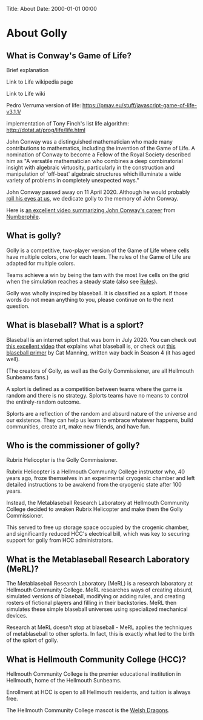 Title: About
Date: 2000-01-01 00:00

# About Golly

## What is Conway's Game of Life?

Brief explanation

Link to Life wikipedia page

Link to Life wiki

Pedro Verruma version of life: https://pmav.eu/stuff/javascript-game-of-life-v3.1.1/

implementation of Tony Finch's list life algorithm: http://dotat.at/prog/life/life.html

John Conway was a distinguished mathematician who made many contributions to mathematics,
including the invention of the Game of Life. A nomination of Conway to become a Fellow of
the Royal Society described him as "A versatile mathematician who combines a deep combinatorial
insight with algebraic virtuosity, particularly in the construction and manipulation of
'off-beat' algebraic structures which illuminate a wide variety of problems in completely
unexpected ways."

John Conway passed away on 11 April 2020. Although he would probably
[roll his eyes at us](https://www.youtube.com/watch?v=E8kUJL04ELA),
we dedicate golly to the memory of John Conway.

Here is [an excellent video summarizing John Conway's career](https://www.youtube.com/watch?v=WsecAiJDI8s)
from [Numberphile](https://www.youtube.com/channel/UCoxcjq-8xIDTYp3uz647V5A).

## What is golly?

Golly is a competitive, two-player version of the Game of Life where cells have
multiple colors, one for each team. The rules of the Game of Life are adapted for
multiple colors.

Teams achieve a win by being the tam with the most live cells on the grid when the 
simulation reaches a steady state (also see [Rules](rules.md)).

Golly was wholly inspired by blaseball. It is classified as a splort. If those words
do not mean anything to you, please continue on to the next question.

## What is blaseball? What is a splort?

Blaseball is an internet splort that was born in July 2020.
You can check out [this excellent video](https://www.youtube.com/watch?v=Y5t8DwnDE1k)
that explains what blaseball is, or check out
[this blaseball primer](https://catacalypto.substack.com/p/i-am-all-love-blaseball-and-so-can)
by Cat Manning, written way back in Season 4 (it has aged well).

(The creators of Golly, as well as the Golly Commissioner, are all Hellmouth Sunbeams fans.)

A splort is defined as a competition between teams where the game is random and there is no strategy.
Splorts teams have no means to control the entirely-random outcome.

Splorts are a reflection of the random and absurd nature of the universe and our existence.
They can help us learn to embrace whatever happens, build communities, create art, make new
friends, and have fun.

## Who is the commissioner of golly?

Rubrix Helicopter is the Golly Commissioner.

Rubrix Helicopter is a Hellmouth Community College instructor who, 40 years ago,
froze themselves in an experimental cryogenic chamber and left detailed instructions
to be awakend from the cryogenic state after 100 years.

Instead, the Metablaseball Research Laboratory at Hellmouth Community College decided
to awaken Rubrix Helicopter and make them the Golly Commissioner.

This served to free up storage space occupied by the crogenic chamber, and significantly
reduced HCC's electrical bill, which was key to securing support for golly from
HCC administrators.

## What is the Metablaseball Research Laboratory (MeRL)?

The Metablaseball Research Laboratory (MeRL) is a research laboratory at
Hellmouth Community College. MeRL researches ways of creating absurd,
simulated versions of blaseball, modifying or adding rules, and creating 
rosters of fictional players and filling in their backstories. MeRL then
simulates these simple blaseball universes using specialized mechanical
devices.

Research at MeRL doesn't stop at blaseball - MeRL applies the techniques
of metablaseball to other splorts. In fact, this is exactly what led to the
birth of the splort of golly.

## What is Hellmouth Community College (HCC)?

Hellmouth Community College is the premier educational institution in Hellmouth,
home of the Hellmouth Sunbeams.

Enrollment at HCC is open to all Hellmouth residents, and tuition is always free.

The Hellmouth Community College mascot is the
[Welsh Dragons](https://twitter.com/ch4zm_of_hell/status/1317931011284652035).
